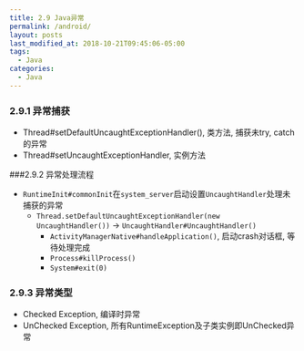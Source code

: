 ```yaml
---
title: 2.9 Java异常
permalink: /android/
layout: posts
last_modified_at: 2018-10-21T09:45:06-05:00
tags:
  - Java
categories:
  - Java
---
```


### 2.9.1 异常捕获
* Thread#setDefaultUncaughtExceptionHandler(), 类方法, 捕获未try, catch的异常
* Thread#setUncaughtExceptionHandler, 实例方法

###2.9.2 异常处理流程
* `RuntimeInit#commonInit`在`system_server`启动设置`UncaughtHandler`处理未捕获的异常
    * `Thread.setDefaultUncaughtExceptionHandler(new UncaughtHandler())` -> `UncaughtHandler#UncaughtHandler()`
        * `ActivityManagerNative#handleApplication()`, 启动crash对话框, 等待处理完成
        * `Process#killProcess()`
        * `System#exit(0)`

### 2.9.3 异常类型
* Checked Exception, 编译时异常
* UnChecked Exception, 所有RuntimeException及子类实例即UnChecked异常
